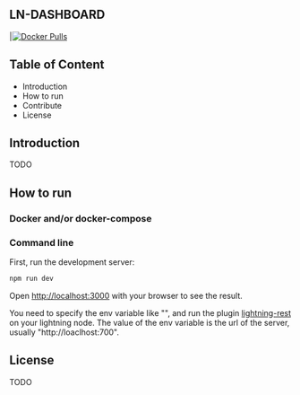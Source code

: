 ## LN-DASHBOARD

|[![Docker Pulls](https://img.shields.io/docker/pulls/vincenzopalazzo/ln-dashboard?style=flat-square)](https://hub.docker.com/repository/docker/vincenzopalazzo/ln-dashboard)

## Table of Content

- Introduction
- How to run
- Contribute
- License

## Introduction
TODO

## How to run

### Docker and/or docker-compose


### Command line
First, run the development server:

```bash
npm run dev
```

Open [http://localhost:3000](http://localhost:3000) with your browser to see the result.

You need to specify the env variable like "", and run the plugin [lightning-rest]() on your lightning node.
The value of the env variable is the url of the server, usually "http://loaclhost:700".

## License
TODO